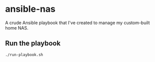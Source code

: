 # ansible-nas

A crude Ansible playbook that I've created to manage my custom-built home NAS.

## Run the playbook

```bash
./run-playbook.sh
```
